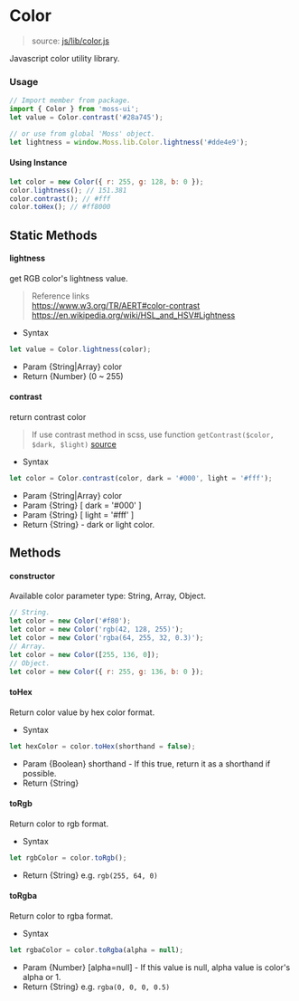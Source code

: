 # Color
> source: [js/lib/color.js](../../src/js/lib/color.js)

Javascript color utility library.

### Usage
```javascript
// Import member from package.
import { Color } from 'moss-ui';
let value = Color.contrast('#28a745');

// or use from global 'Moss' object.
let lightness = window.Moss.lib.Color.lightness('#dde4e9');
```
#### Using Instance
```javascript
let color = new Color({ r: 255, g: 128, b: 0 });
color.lightness(); // 151.381
color.contrast(); // #fff
color.toHex(); // #ff8000
```

## Static Methods
#### lightness
get RGB color's lightness value.
> Reference links  
https://www.w3.org/TR/AERT#color-contrast  
https://en.wikipedia.org/wiki/HSL_and_HSV#Lightness

- Syntax
```javascript
let value = Color.lightness(color);
```
- Param {String|Array} color
- Return {Number} (0 ~ 255)

#### contrast
return contrast color
> If use contrast method in scss, use function `getContrast($color, $dark, $light)`
[source](../../src/scss/lib/_functions.scss#L7)

- Syntax
```javascript
let color = Color.contrast(color, dark = '#000', light = '#fff');
```
- Param {String|Array} color
- Param {String} [ dark = '#000' ]
- Param {String} [ light = '#fff' ]
- Return {String} - dark or light color.

## Methods
#### constructor
Available color parameter type: String, Array, Object.
```javascript
// String.
let color = new Color('#f80');
let color = new Color('rgb(42, 128, 255)');
let color = new Color('rgba(64, 255, 32, 0.3)');
// Array.
let color = new Color([255, 136, 0]);
// Object.
let color = new Color({ r: 255, g: 136, b: 0 });
```

#### toHex
Return color value by hex color format.

- Syntax
```javascript
let hexColor = color.toHex(shorthand = false);
```
- Param {Boolean} shorthand - If this true, return it as a shorthand if possible.
- Return {String}

#### toRgb
Return color to rgb format.

- Syntax
```javascript
let rgbColor = color.toRgb();
```
- Return {String} e.g. `rgb(255, 64, 0)`

#### toRgba
Return color to rgba format.

- Syntax
```javascript
let rgbaColor = color.toRgba(alpha = null);
```
- Param {Number} [alpha=null] - If this value is null, alpha value is color's alpha or 1.
- Return {String} e.g. `rgba(0, 0, 0, 0.5)`
